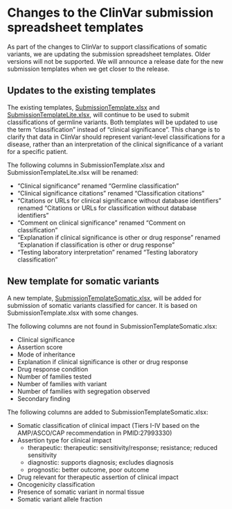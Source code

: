 # Changes to the ClinVar submission spreadsheet templates

As part of the changes to ClinVar to support classifications of somatic variants, we are updating the submission spreadsheet templates. Older versions will not be supported. We will announce a release date for the new submission templates when we get closer to the release.

## Updates to the existing templates
The existing templates, [SubmissionTemplate.xlsx](SubmissionTemplate.xlsx) and [SubmissionTemplateLite.xlsx](SubmissionTemplateLite.xlsx), will continue to be used to submit classifications of germline variants. Both templates will be updated to use the term “classification” instead of “clinical significance”. This change is to clarify that data in ClinVar should represent variant-level classifications for a disease, rather than an interpretation of the clinical significance of a variant for a specific patient.

The following columns in SubmissionTemplate.xlsx and SubmissionTemplateLite.xlsx will be renamed:
-	“Clinical significance” renamed “Germline classification”
-	“Clinical significance citations” renamed “Classification citations”
-	“Citations or URLs for clinical significance without database identifiers” renamed “Citations or URLs for classification without database identifiers”
-	“Comment on clinical significance” renamed “Comment on classification”
-	“Explanation if clinical significance is other or drug response” renamed “Explanation if classification is other or drug response”
-	“Testing laboratory interpretation” renamed “Testing laboratory classification”

## New template for somatic variants
A new template, [SubmissionTemplateSomatic.xlsx](SubmissionTemplateSomatic.xlsx), will be added for submission of somatic variants classified for cancer. It is based on SubmissionTemplate.xlsx with some changes.

The following columns are not found in SubmissionTemplateSomatic.xlsx:
-	Clinical significance
-	Assertion score
-	Mode of inheritance
-	Explanation if clinical significance is other or drug response
-	Drug response condition
-	Number of families tested
-	Number of families with variant
-	Number of families with segregation observed
-	Secondary finding

The following columns are added to SubmissionTemplateSomatic.xlsx:
-	Somatic classification of clinical impact (Tiers I-IV based on the AMP/ASCO/CAP recommendation in PMID:27993330)
-	Assertion type for clinical impact
    -	therapeutic: therapeutic: sensitivity/response; resistance; reduced sensitivity
    -	diagnostic: supports diagnosis; excludes diagnosis
    -	prognostic: better outcome, poor outcome
-	Drug relevant for therapeutic assertion of clinical impact
-	Oncogenicity classification
-	Presence of somatic variant in normal tissue
-	Somatic variant allele fraction
